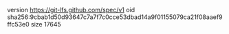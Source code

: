 version https://git-lfs.github.com/spec/v1
oid sha256:9cbab1d50d93647c7a7f7c0cce53dbad14a9f01155079ca21f08aaef9ffc53e0
size 17645

